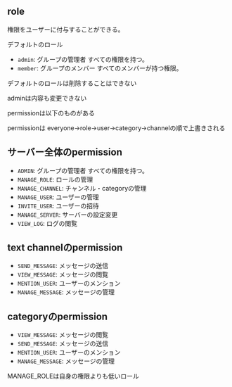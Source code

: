## role

権限をユーザーに付与することができる。

デフォルトのロール

- `admin`: グループの管理者 すべての権限を持つ。
- `member`: グループのメンバー すべてのメンバーが持つ権限。

デフォルトのロールは削除することはできない

adminは内容も変更できない

permissionは以下のものがある

permissionは everyone->role->user->category->channelの順で上書きされる

## サーバー全体のpermission

- `ADMIN`: グループの管理者 すべての権限を持つ。
- `MANAGE_ROLE`: ロールの管理
- `MANAGE_CHANNEL`: チャンネル・categoryの管理
- `MANAGE_USER`: ユーザーの管理
- `INVITE_USER`: ユーザーの招待
- `MANAGE_SERVER`: サーバーの設定変更
- `VIEW_LOG`: ログの閲覧

## text channelのpermission

- `SEND_MESSAGE`: メッセージの送信
- `VIEW_MESSAGE`: メッセージの閲覧
- `MENTION_USER`: ユーザーのメンション
- `MANAGE_MESSAGE`: メッセージの管理

## categoryのpermission

- `VIEW_MESSAGE`: メッセージの閲覧
- `SEND_MESSAGE`: メッセージの送信
- `MENTION_USER`: ユーザーのメンション
- `MANAGE_MESSAGE`: メッセージの管理

MANAGE_ROLEは自身の権限よりも低いロール
